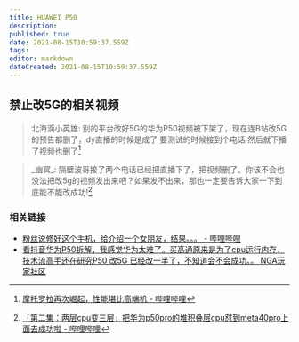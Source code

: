 ```yaml
---
title: HUAWEI P50
description: 
published: true
date: 2021-08-15T10:59:37.559Z
tags: 
editor: markdown
dateCreated: 2021-08-15T10:59:37.559Z
---
```


## 禁止改5G的相关视频

> 北海滴小英雄: 别的平台改好5G的华为P50视频被下架了，现在连B站改5G的预告都删了，dy直播的时候是成了 要测试的时候接到个电话 然后就下播了视频也删了[^bhdxyx]

[^bhdxyx]: [摩托罗拉再次崛起，性能堪比高端机 - 哔哩哔哩](https://archive.is/OxtpQ "https://www.bilibili.com/video/BV1nL411J73C")

> \_幽冥_: 隔壁波哥接了两个电话已经把直播下了，把视频删了。你该不会也没法把改5g的视频发出来吧？如果发不出来，那也一定要告诉大家一下到底能不能改成功![^223bl]

[^223bl]: [「第二集：两层cpu变三层」把华为p50pro的堆积叠层cpu怼到meta40pro上面去成功啦 - 哔哩哔哩](https://archive.is/H0xKq "https://www.bilibili.com/video/BV1e3411z7bV/")

### 相关链接

+ [粉丝说修好这个手机，给介绍一个女朋友，结果。。。 - 哔哩哔哩](https://archive.is/3rsDU "https://www.bilibili.com/video/BV19A411P72M")
+ [看抖音华为P50拆解，我感觉华为太难了。买高通原来是为了cpu运行内存，技术流高手还在研究P50 改5G 已经改一半了，不知道会不会成功。。 NGA玩家社区](https://archive.is/Z2v0z "https://nga.178.com/read.php?tid=28037831")
